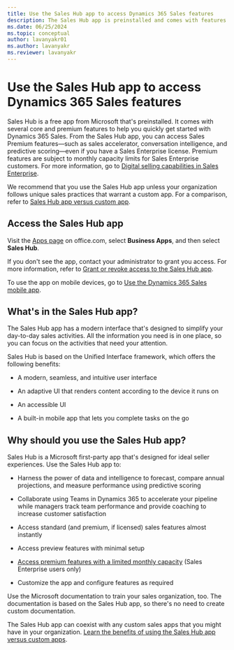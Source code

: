 ```yaml
---
title: Use the Sales Hub app to access Dynamics 365 Sales features
description: The Sales Hub app is preinstalled and comes with features to help you quickly start using sales and sales insights capabilities of Dynamics 365.
ms.date: 06/25/2024
ms.topic: conceptual
author: lavanyakr01
ms.author: lavanyakr
ms.reviewer: lavanyakr
---
```


# Use the Sales Hub app to access Dynamics 365 Sales features

Sales Hub is a free app from Microsoft that's preinstalled. It comes with several core and premium features to help you quickly get started with Dynamics 365 Sales. From the Sales Hub app, you can access Sales Premium features&mdash;such as sales accelerator, conversation intelligence, and predictive scoring&mdash;even if you have a Sales Enterprise license. Premium features are subject to monthly capacity limits for Sales Enterprise customers. For more information, go to [Digital selling capabilities in Sales Enterprise](digital-selling.md).

We recommend that you use the Sales Hub app unless your organization follows unique sales practices that warrant a custom app. For a comparison, refer to [Sales Hub app versus custom app](saleshub-customapp.md).

## Access the Sales Hub app

Visit the [Apps page](https://office.com/apps) on office.com, select **Business Apps**, and then select **Sales Hub**.

If you don't see the app, contact your administrator to grant you access. For more information, refer to [Grant or revoke access to the Sales Hub app](grant-access-saleshub.md).

To use the app on mobile devices, go to [Use the Dynamics 365 Sales mobile app](sales-mobile/use-sales-mobile-app.md).


## What's in the Sales Hub app?

The Sales Hub app has a modern interface that's designed to simplify your day-to-day sales activities. All the information you need is in one place, so you can focus on the activities that need your attention.

Sales Hub is based on the Unified Interface framework, which offers the following benefits:

- A modern, seamless, and intuitive user interface

- An adaptive UI that renders content according to the device it runs on

- An accessible UI

- A built-in mobile app that lets you complete tasks on the go

## Why should you use the Sales Hub app?

Sales Hub is a Microsoft first-party app that's designed for ideal seller experiences. Use the Sales Hub app to:

- Harness the power of data and intelligence to forecast, compare annual projections, and measure performance using predictive scoring

- Collaborate using Teams in Dynamics 365 to accelerate your pipeline while managers track team performance and provide coaching to increase customer satisfaction

- Access standard (and premium, if licensed) sales features almost instantly

- Access preview features with minimal setup

- [Access premium features with a limited monthly capacity](digital-selling.md) (Sales Enterprise users only)

- Customize the app and configure features as required

Use the Microsoft documentation to train your sales organization, too. The documentation is based on the Sales Hub app, so there's no need to create custom documentation.

The Sales Hub app can coexist with any custom sales apps that you might have in your organization. [Learn the benefits of using the Sales Hub app versus custom apps](saleshub-customapp.md).

